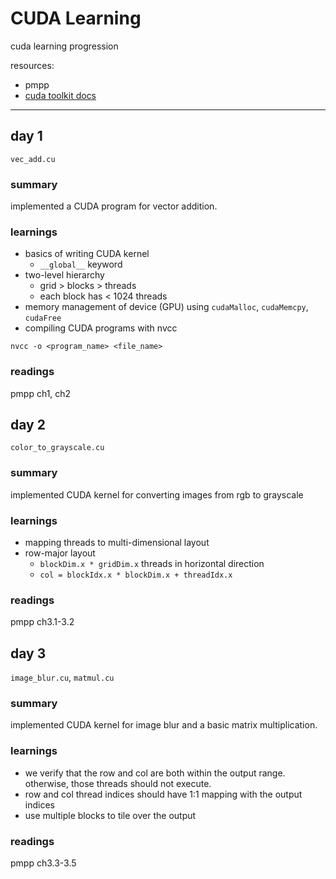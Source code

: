 # CUDA Learning

cuda learning progression

resources:
- pmpp
- [cuda toolkit docs](https://docs.nvidia.com/cuda/)

---

## day 1

`vec_add.cu`

### summary

implemented a CUDA program for vector addition.

### learnings

- basics of writing CUDA kernel
    - `__global__` keyword
- two-level hierarchy
    - grid > blocks > threads
    - each block has < 1024 threads
- memory management of device (GPU) using `cudaMalloc`, `cudaMemcpy`, `cudaFree`
- compiling CUDA programs with nvcc

```
nvcc -o <program_name> <file_name>
```

### readings

pmpp ch1, ch2


## day 2

`color_to_grayscale.cu`

### summary

implemented CUDA kernel for converting images from rgb to grayscale

### learnings

- mapping threads to multi-dimensional layout
- row-major layout
    - `blockDim.x * gridDim.x` threads in horizontal direction
    - `col = blockIdx.x * blockDim.x + threadIdx.x`

### readings

pmpp ch3.1-3.2


## day 3

`image_blur.cu`, `matmul.cu`

### summary

implemented CUDA kernel for image blur and a basic matrix multiplication.

### learnings

- we verify that the row and col are both within the output range. otherwise, those threads should not execute.
- row and col thread indices should have 1:1 mapping with the output indices
- use multiple blocks to tile over the output

### readings

pmpp ch3.3-3.5